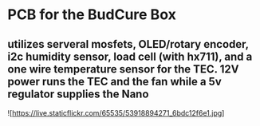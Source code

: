 # PCB for the BudCure Box
## utilizes serveral mosfets, OLED/rotary encoder, i2c humidity sensor, load cell (with hx711), and a one wire temperature sensor for the TEC. 12V power runs the TEC and the fan while a 5v regulator supplies the Nano
![https://live.staticflickr.com/65535/53918894271_6bdc12f6e1.jpg]

